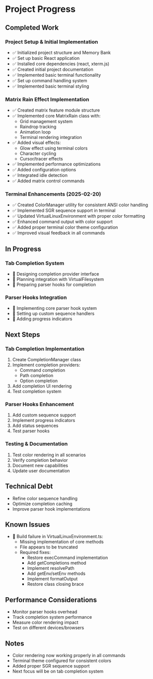 # Project Progress

## Completed Work

### Project Setup & Initial Implementation
- ✅ Initialized project structure and Memory Bank
- ✅ Set up basic React application
- ✅ Installed core dependencies (react, xterm.js)
- ✅ Created initial project documentation
- ✅ Implemented basic terminal functionality
- ✅ Set up command handling system
- ✅ Implemented basic terminal styling

### Matrix Rain Effect Implementation
- ✅ Created matrix feature module structure
- ✅ Implemented core MatrixRain class with:
  - Grid management system
  - Raindrop tracking
  - Animation loop
  - Terminal rendering integration
- ✅ Added visual effects:
  - Glow effect using terminal colors
  - Character cycling
  - Cursor/tracer effects
- ✅ Implemented performance optimizations
- ✅ Added configuration options
- ✅ Integrated idle detection
- ✅ Added matrix control commands

### Terminal Enhancements (2025-02-20)
- ✅ Created ColorManager utility for consistent ANSI color handling
- ✅ Implemented SGR sequence support in terminal
- ✅ Updated VirtualLinuxEnvironment with proper color formatting
- ✅ Enhanced command output with color support
- ✅ Added proper terminal color theme configuration
- ✅ Improved visual feedback in all commands

## In Progress

### Tab Completion System
- 🔄 Designing completion provider interface
- 🔄 Planning integration with VirtualFilesystem
- 🔄 Preparing parser hooks for completion

### Parser Hooks Integration
- 🔄 Implementing core parser hook system
- 🔄 Setting up custom sequence handlers
- 🔄 Adding progress indicators

## Next Steps

### Tab Completion Implementation
1. Create CompletionManager class
2. Implement completion providers:
   - Command completion
   - Path completion
   - Option completion
3. Add completion UI rendering
4. Test completion system

### Parser Hooks Enhancement
1. Add custom sequence support
2. Implement progress indicators
3. Add status sequences
4. Test parser hooks

### Testing & Documentation
1. Test color rendering in all scenarios
2. Verify completion behavior
3. Document new capabilities
4. Update user documentation

## Technical Debt
- Refine color sequence handling
- Optimize completion caching
- Improve parser hook implementations

## Known Issues
- 🚨 Build failure in VirtualLinuxEnvironment.ts:
  - Missing implementation of core methods
  - File appears to be truncated
  - Required fixes:
    - Restore execCommand implementation
    - Add getCompletions method
    - Implement resolvePath
    - Add getEnv/setEnv methods
    - Implement formatOutput
    - Restore class closing brace

## Performance Considerations
- Monitor parser hooks overhead
- Track completion system performance
- Measure color rendering impact
- Test on different devices/browsers

## Notes
- Color rendering now working properly in all commands
- Terminal theme configured for consistent colors
- Added proper SGR sequence support
- Next focus will be on tab completion system